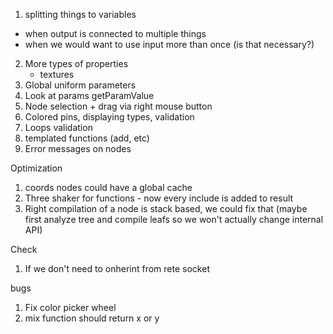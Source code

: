 1. splitting things to variables
 - when output is connected to multiple things
 - when we would want to use input more than once (is that necessary?)
2. More types of properties
    - textures
3. Global uniform parameters
4. Look at params getParamValue
5. Node selection + drag via right mouse button
6. Colored pins, displaying types, validation
7. Loops validation
8. templated functions (add, etc)
9. Error messages on nodes

Optimization
1. coords nodes could have a global cache
2. Three shaker for functions - now every include is added to result
3. Right compilation of a node is stack based, we could fix that (maybe first analyze tree and compile leafs so we won't actually change internal API)

Check
1. If we don't need to onherint from rete socket

bugs
1. Fix color picker wheel
2. mix function should return x or y